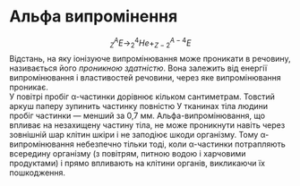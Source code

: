 # Альфа випромінення
<!---фоточкa-->
$$^{A}_{Z}E→^{4}_{2}He+^{A-4}_{Z-2}E$$
Відстань, на яку іонізуюче випромінювання може проникати в речовину, називається його *проникною здатністю*. Вона залежить від енергії випромінювання і властивостей речовини, через яке випромінювання проникає.       
У повітрі пробіг α-частинки дорівнює кільком сантиметрам. Товстий аркуш паперу зупинить частинку повністю
У тканинах тіла людини пробіг частинки ― менший за 0,7 мм. Альфа-випромінювання, що впливає на незахищену частину тіла, не може проникнути навіть через зовнішній шар клітин шкіри і не заподіює шкоди організму.
Тому α-випромінювання небезпечно тільки тоді, коли α-частинки потрапляють всередину організму (з повітрям, питною водою і харчовими продуктами) і прямо впливають на клітини органів, викликаючи їх пошкодження.
<!---фоточки--->


